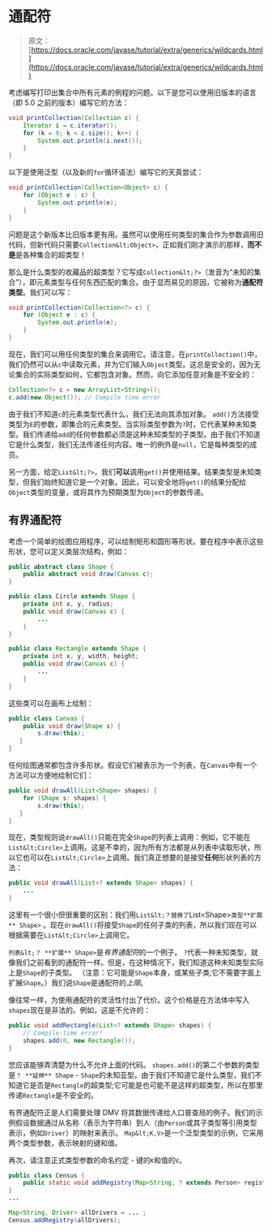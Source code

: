 # 通配符

> 原文： [https://docs.oracle.com/javase/tutorial/extra/generics/wildcards.html](https://docs.oracle.com/javase/tutorial/extra/generics/wildcards.html)

考虑编写打印出集合中所有元素的例程的问题。以下是您可以使用旧版本的语言（即 5.0 之前的版本）编写它的方法：

```java
void printCollection(Collection c) {
    Iterator i = c.iterator();
    for (k = 0; k < c.size(); k++) {
        System.out.println(i.next());
    }
}

```

以下是使用泛型（以及新的`for`循环语法）编写它的天真尝试：

```java
void printCollection(Collection<Object> c) {
    for (Object e : c) {
        System.out.println(e);
    }
}

```

问题是这个新版本比旧版本更有用。虽然可以使用任何类型的集合作为参数调用旧代码，但新代码只需要`Collection&lt;Object>`，正如我们刚才演示的那样，**而不是**是各种集合的超类型！

那么是什么类型的收藏品的超类型？它写成`Collection&lt;?>`（发音为“未知的集合”），即元素类型与任何东西匹配的集合。由于显而易见的原因，它被称为**通配符类型**。我们可以写：

```java
void printCollection(Collection<?> c) {
    for (Object e : c) {
        System.out.println(e);
    }
}

```

现在，我们可以用任何类型的集合来调用它。请注意，在`printCollection()`中，我们仍然可以从`c`中读取元素，并为它们输入`Object`类型。这总是安全的，因为无论集合的实际类型如何，它都包含对象。然而，向它添加任意对象是不安全的：

```java
Collection<?> c = new ArrayList<String>();
c.add(new Object()); // Compile time error

```

由于我们不知道`c`的元素类型代表什么，我们无法向其添加对象。 `add()`方法接受类型为`E`的参数，即集合的元素类型。当实际类型参数为`?`时，它代表某种未知类型。我们传递给`add`的任何参数都必须是这种未知类型的子类型。由于我们不知道它是什么类型，我们无法传递任何内容。唯一的例外是`null`，它是每种类型的成员。

另一方面，给定`List&lt;?>`，我们**可以**调用`get()`并使用结果。结果类型是未知类型，但我们始终知道它是一个对象。因此，可以安全地将`get()`的结果分配给`Object`类型的变量，或将其作为预期类型为`Object`的参数传递。

## 有界通配符

考虑一个简单的绘图应用程序，可以绘制矩形和圆形等形状。要在程序中表示这些形状，您可以定义类层次结构，例如：

```java
public abstract class Shape {
    public abstract void draw(Canvas c);
}

public class Circle extends Shape {
    private int x, y, radius;
    public void draw(Canvas c) {
        ...
    }
}

public class Rectangle extends Shape {
    private int x, y, width, height;
    public void draw(Canvas c) {
        ...
    }
}

```

这些类可以在画布上绘制：

```java
public class Canvas {
    public void draw(Shape s) {
        s.draw(this);
   }
}

```

任何绘图通常都包含许多形状。假设它们被表示为一个列表，在`Canvas`中有一个方法可以方便地绘制它们：

```java
public void drawAll(List<Shape> shapes) {
    for (Shape s: shapes) {
        s.draw(this);
   }
}

```

现在，类型规则说`drawAll()`只能在完全`Shape`的列表上调用：例如，它不能在`List&lt;Circle>`上调用。这是不幸的，因为所有方法都是从列表中读取形状，所以它也可以在`List&lt;Circle>`上调用。我们真正想要的是接受**任何**形状列表的方法：

```java
public void drawAll(List<? extends Shape> shapes) {
    ...
}

```

这里有一个很小但很重要的区别：我们用`List&lt;？替换了`List&lt;Shape>`类型**扩展** Shape>` 。现在`drawAll()`将接受`Shape`的任何子类的列表，所以我们现在可以根据需要在`List&lt;Circle>`上调用它。

`列表&lt;？ **扩展** Shape>`是*有界通配符*的一个例子。 `?`代表一种未知类型，就像我们之前看到的通配符一样。但是，在这种情况下，我们知道这种未知类型实际上是`Shape`的子类型。 （注意：它可能是`Shape`本身，或某些子类;它不需要字面上扩展`Shape`。）我们说`Shape`是通配符的*上限*。

像往常一样，为使用通配符的灵活性付出了代价。这个价格是在方法体中写入`shapes`现在是非法的。例如，这是不允许的：

```java
public void addRectangle(List<? extends Shape> shapes) {
    // Compile-time error!
    shapes.add(0, new Rectangle());
}

```

您应该能够弄清楚为什么不允许上面的代码。 `shapes.add()`的第二个参数的类型是`？ **延伸** Shape` - `Shape`的未知亚型。由于我们不知道它是什么类型，我们不知道它是否是`Rectangle`的超类型;它可能是也可能不是这样的超类型，所以在那里传递`Rectangle`是不安全的。

有界通配符正是人们需要处理 DMV 将其数据传递给人口普查局的例子。我们的示例假设数据通过从名称（表示为字符串）到人（由`Person`或其子类型等引用类型表示，例如`Driver`）的映射来表示。 `Map&lt;K,V>`是一个泛型类型的示例，它采用两个类型参数，表示映射的键和值。

再次，请注意正式类型参数的命名约定 - 键的`K`和值的`V`。

```java
public class Census {
    public static void addRegistry(Map<String, ? extends Person> registry) {
}
...

Map<String, Driver> allDrivers = ... ;
Census.addRegistry(allDrivers);

```